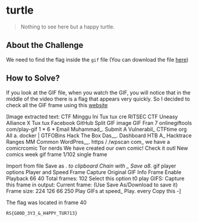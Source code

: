# turtle
> Nothing to see here but a happy turtle.

## About the Challenge
We need to find the flag inside the `gif` file (You can download the file [here](turtle.gif))

## How to Solve?
If you look at the GIF file, when you watch the GIF, you will notice that in the middle of the video there is a flag that appears very quickly. So I decided to check all the GIF frame using this [website](https://onlinegiftools.com/play-gif)


[Image extracted text: CTF Minggu Ini
Tux
tux
cre  RITSEC CTF
Uneasy Alliance X
Tux
tux
Facebook
GitHub
Split GIF image
GIF Fran
7
onlinegiftools com/play-gif
1 *
6 *
Email
Muhammad_.
Submit A Vulnerabil_
CTFtime org
All a.
docker | GTFOBins
Hack The Box
Das__.
Dashboard
HTB A_
Hacktrace Ranges
MM
Common WordPres__.
https / /wpscan com_
we have a comicrcomic Tor nerds
We have created our own comic! Check it outl New comics
week
gif frame 1/102
single frame

Import from file
Save as _.
to clipboard
Chain with _
Save a8_.
gif player options
Player and Speed
Frame Capture
Original GIF Info
Frame
Enable Playback
66
40
Total frames: 102
Select this option t0 play GIFS:
Capture this frame in output:
Current frame:
(Use Save As/Download to save it) 
Frame size: 224
126
66
250
Play GIFs at
speed_
Play.
every
Copy
this -]


The flag was located in frame 40

```
RS{G00D_3Y3_&_H4PPY_TUR713}
```